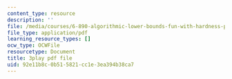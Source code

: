 ```yaml
---
content_type: resource
description: ''
file: /media/courses/6-890-algorithmic-lower-bounds-fun-with-hardness-proofs-fall-2014/92e11b8c0b515821cc1e3ea394b38ca7_KdN2mQ594t0.pdf
file_type: application/pdf
learning_resource_types: []
ocw_type: OCWFile
resourcetype: Document
title: 3play pdf file
uid: 92e11b8c-0b51-5821-cc1e-3ea394b38ca7
---
```

